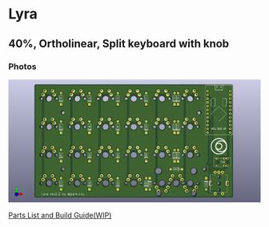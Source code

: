 # Lyra

## 40%, Ortholinear, Split keyboard with knob

### Photos
![PCB](assets/pcb.png)

[Parts List and Build Guide(WIP)](build_guide.md)